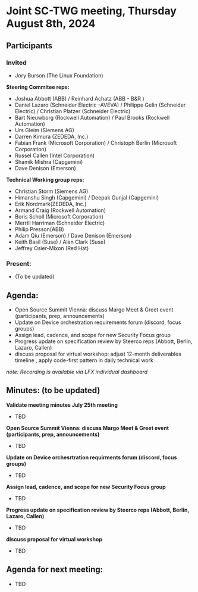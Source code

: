 # Joint SC-TWG meeting, Thursday August 8th, 2024 

## Participants
### Invited
* Jory Burson (The Linux Foundation)

**Steering Commitee reps:**

* Joshua Abbott (ABB) / Reinhard Achatz (ABB - B&R )
* Daniel Lazaro (Schneider Electric -AVEVA) / Philippe Gelin (Schneider Electric) / Christian Platzer (Schneider Electric)
* Bart Nieuwborg (Rockwell Automation) / Paul Brooks (Rockwell Automation)
* Urs Gleim (Siemens AG)
* Darren Kimura (ZEDEDA, Inc.)
* Fabian Frank (Microsoft Corporation) / Christoph Berlin (Microsoft Corporation)
* Russel Callen (Intel Corporation)
* Shamik Mishra (Capgemini)
* Dave Denison (Emerson)

**Technical Working group reps:**
* Christian Storm (Siemens AG)
* Himanshu Singh (Capgemini) /  Deepak Gunjal (Capgemini)
* Erik Nordmark(ZEDEDA, Inc.)
* Armand Craig (Rockwell Automation)
* Boris Scholl (Microsoft Corporation)
* Merrill Harriman (Schneider Electric)
* Philip Presson(ABB)
* Adam Qiu (Emerson) / Dave Denison (Emerson)
* Keith Basil (Suse) / Alan Clark (Suse)
* Jeffrey Osier-Mixon (Red Hat)


### Present:
* (To be updated)

## Agenda:

* Open Source Summit Vienna: discuss Margo Meet & Greet event (participants, prep, announcements)
* Update on Device orchestration requirements forum (discord, focus groups)
* Assign lead, cadence, and scope for new Security Focus group
* Progress update on specification review by Steerco reps (Abbott, Berlin, Lazaro, Callen)
* discuss proposal for virtual workshop: adjust 12-month deliverables timeline , apply code-first pattern in daily technical work


_note: Recording is available via LFX individual dashboard_

## Minutes: (to be updated)


**Validate meeting minutes July 25th meeting**

* TBD

**Open Source Summit Vienna: discuss Margo Meet & Greet event (participants, prep, announcements)**

* TBD

**Update on Device orchesrtration requirments forum (discord, focus groups)**

* TBD

**Assign lead, cadence, and scope for new Security Focus group**

* TBD

**Progress update on specification review by Steerco reps (Abbott, Berlin, Lazaro, Callen)**

* TBD

**discuss proposal for virtual workshop**

* TBD

## Agenda for next meeting:

* TBD
